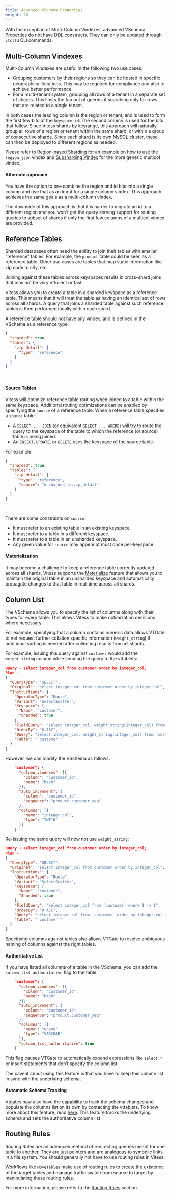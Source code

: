 ```yaml
---
title: Advanced VSchema Properties
weight: 20
---
```


With the exception of Multi-Column Vindexes, advanced VSchema Properties do not have DDL constructs. They can only be updated through `vtctld` CLI commands.

## Multi-Column Vindexes

Multi-Column Vindexes are useful in the following two use cases:

* Grouping customers by their regions so they can be hosted in specific geographical locations. This may be required for compliance and also to achieve better performance.
* For a multi-tenant system, grouping all rows of a tenant in a separate set of shards. This limits the fan out of queries if searching only for rows that are related to a single tenant.

In both cases the leading column is the region or tenant, and is used to form the first few bits of the `keyspace_id`. The second column is used for the bits that follow. Since Vitess shards by keyrange, this approach will naturally group all rows of a region or tenant within the same shard, or within a group of consecutive shards. Since each shard is its own MySQL cluster, these can then be deployed to different regions as needed.

Please refer to [Region-based Sharding](../../configuration-advanced/region-sharding) for an example on how to use the `region_json` vindex and [Subsharding Vindex](../subsharding-vindex) for the more generic multicol vindex.

#### Alternate approach

You have the option to pre-combine the region and id bits into a single column and use that as an input for a single column vindex. This approach achieves the same goals as a multi-column vindex.

The downside of this approach is that it is harder to migrate an id to a different region and you won't get the query serving support for routing queries to subset of shards if only the first few columns of a multicol vindex are provided.

## Reference Tables

Sharded databases often need the ability to join their tables with smaller “reference” tables. For example, the `product` table could be seen as a reference table. Other use cases are tables that map static information like zip code to city, etc.

Joining against these tables across keyspaces results in cross-shard joins that may not be very efficient or fast.

Vitess allows you to create a table in a sharded keyspace as a reference table. This means that it will treat the table as having an identical set of rows across all shards. A query that joins a sharded table against such reference tables is then performed locally within each shard.

A reference table should not have any vindex, and is defined in the VSchema as a reference type:

```json
{
  "sharded": true,
  "tables": {
    "zip_detail": {
      "type": "reference"
    }
  }
}
```
<br/>

#### Source Tables

Vitess will optimize reference table routing when joined to a table within the same keyspace. Additional routing optimizations can be enabled by specifying the `source` of a reference table. When a reference table specifies a `source` table:

 * A `SELECT ... JOIN` (or equivalent `SELECT ... WHERE`) will try to route the
   query to the keyspace of the table to which the reference (or source) table
   is being joined.
 * An `INSERT`, `UPDATE`, or `DELETE` uses the keyspace of the source table.

For example:

```json
{
  "sharded": true,
  "tables": {
    "zip_detail": {
      "type": "reference",
      "source": "unsharded_is.zip_detail"
    }
  }
}
```
<br/>

There are some constraints on `source`:

 * It must refer to an existing table in an existing keyspace.
 * It must refer to a table in a different keyspace.
 * It must refer to a table in an unsharded keyspace.
 * Any given value for `source` may appear at most once per-keyspace.

#### Materialization

It may become a challenge to keep a reference table correctly updated across all shards. Vitess supports the [Materialize](../../migration/materialize) feature that allows you to maintain the original table in an unsharded keyspace and automatically propagate changes to that table in real-time across all shards.

## Column List

The VSchema allows you to specify the list of columns along with their types for every table. This allows Vitess to make optimization decisions where necessary.

For example, specifying that a column contains numeric data allows VTGate to not request further collation specific information (`weight_string`) if additional sorting is needed after collecting results from all shards.

For example, issuing this query against `customer` would add the `weight_string` column while sending the query to the vttablets:

```json
Query - select integer_col from customer order by integer_col;
Plan -
{
  "QueryType": "SELECT",
  "Original": "select integer_col from customer order by integer_col",
  "Instructions": {
    "OperatorType": "Route",
    "Variant": "SelectScatter",
    "Keyspace": {
      "Name": "customer",
      "Sharded": true
    },
    "FieldQuery": "select integer_col, weight_string(integer_col) from `customer` where 1 != 1",
    "OrderBy": "0 ASC",
    "Query": "select integer_col, weight_string(integer_col) from `customer` order by integer_col asc",
    "Table": "`customer`"
  }
}
```

However, we can modify the VSchema as follows:

```json
    "customer": {
      "column_vindexes": [{
        "column": "customer_id",
        "name": "hash"
      }],
      "auto_increment": {
        "column": "customer_id",
        "sequence": "product.customer_seq"
      },
      "columns": [{
        "name": "integer_col",
        "type": "INT16"
      }]
    }
```

Re-issuing the same query will now not use `weight_string`:

```json
Query - select integer_col from customer order by integer_col;
Plan -
{
  "QueryType": "SELECT",
  "Original": "select integer_col from customer order by integer_col",
  "Instructions": {
    "OperatorType": "Route",
    "Variant": "SelectScatter",
    "Keyspace": {
      "Name": "customer",
      "Sharded": true
    },
    "FieldQuery": "select integer_col from `customer` where 1 != 1",
    "OrderBy": "0 ASC",
    "Query": "select integer_col from `customer` order by integer_col asc",
    "Table": "`customer`"
  }
}
```

Specifying columns against tables also allows VTGate to resolve ambiguous naming of columns against the right tables.

#### Authoritative List

If you have listed all columns of a table in the VSchema, you can add the `column_list_authoritative` flag to the table:

```json
    "customer": {
      "column_vindexes": [{
        "column": "customer_id",
        "name": "hash"
      }],
      "auto_increment": {
        "column": "customer_id",
        "sequence": "product.customer_seq"
      },
      "columns": [{
        "name": "uname",
        "type": "VARCHAR"
      }],
      "column_list_authoritative": true
    }
```

This flag causes VTGate to automatically expand expressions like `select *` or insert statements that don’t specify the column list.

The caveat about using this feature is that you have to keep this column list in sync with the underlying schema.

#### Automatic Schema Tracking

Vtgates now also have the capability to track the schema changes and populate the columns list on its own by contacting the vttablets. To know more about this feature, read [here](../../../reference/features/schema-tracking).
This feature tracks the underlying schema and sets the authoritative column list.

## Routing Rules

Routing Rules are an advanced method of redirecting queries meant for one table to another. They are just pointers and are analogous to symbolic links in a file system. You should generally not have to use routing rules in Vitess.

Workflows like `MoveTables` make use of routing rules to create the existence of the target tables and manage traffic switch from source to target by manipulating these routing rules.

For more information, please refer to the [Routing Rules](../../../reference/features/schema-routing-rules) section.

